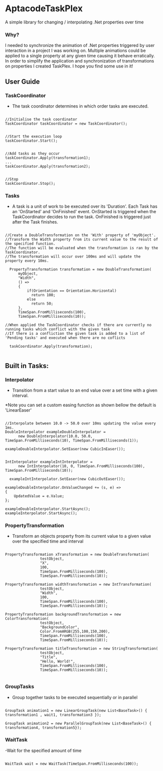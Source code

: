 # AptacodeTaskPlex
A simple library for changing / interpolating .Net properties over time

### Why?
I needed to synchronize the animation of .Net properties triggered by user interaction in a project I was working on. Multiple animations could be applied to a single property at any given time causing it behave erratically. 
In order to simplify the application and synchronization of transformations on properties I created TaskPlex.
I hope you find some use in it!

## User Guide

### TaskCoordinator

- The task coordinator determines in which order tasks are executed.

```

//Initialise the task coordinator
TaskCoordinator taskCoordinator = new TaskCoordinator();


//Start the execution loop
taskCoordinator.Start();


//Add tasks as they occur
taskCoordinator.Apply(transformation1);
...
taskCoordinator.Apply(transformation2);


//Stop
taskCoordinator.Stop();

```

### Tasks
- A task is a unit of work to be executed over its 'Duration'.
Each Task has an 'OnStarted' and 'OnFinished' event.
OnStarted is triggered when the TaskCoordinator decides to run the task.
OnFinished is triggered just after the Task finishes.

```

//Create a DoubleTransformation on the 'With' property of 'myObject'.
//Transform the Width property from its current value to the result of the specified function.
//The function will be evaluated when the transformation is ran by the TaskCoordinator.
//The transformation will occur over 100ms and will update the property every 10ms.

  PropertyTransformation transformation = new DoubleTransformation(
      myObject,
      "Width",
      () =>
      {
          if(Orientation == Orientation.Horizontal)
            return 100;
          else
            return 50;
      },
      TimeSpan.FromMilliseconds(100),
      TimeSpan.FromMilliseconds(10));

//When applied the TaskCoordinator checks if there are currently no running tasks which conflict with the given task
//If there is a confliction the given task is added to a list of 'Pending tasks' and executed when there are no coflicts

  taskCoordinator.Apply(transformation);
  
 ```

## Built in Tasks:

### Interpolator         
- Transition from a start value to an end value over a set time with a given interval.

*Note you can set a custom easing function as shown bellow the default is 'LinearEaser'

```

//Interpolate between 10.0 -> 50.0 over 10ms updating the value every 1ms.
DoubleInterpolator exampleDoubleInterpolator = 
      new DoubleInterpolator(10.0, 50.0, TimeSpan.FromMilliseconds(10), TimeSpan.FromMilliseconds(1));
      
exampleDoubleInterpolator.SetEaser(new CubicInEaser());


IntInterpolator exampleIntInterpolator = 
      new IntInterpolator(10, 0, TimeSpan.FromMilliseconds(100), TimeSpan.FromMilliseconds(10));   
      
  exampleIntInterpolator.SetEaser(new CubicOutEaser());

exampleDoubleInterpolator.OnValueChanged += (s, e) =>
{
    UpdatedValue = e.Value;
};

exampleDoubleInterpolator.StartAsync();
exampleInterpolator.StartAsync();

```

### PropertyTransformation
- Transform an objects property from its current value to a given value over the specified time and interval
```    

PropertyTransformation xTransformation = new DoubleTransformation(
                testObject,
                "X",
                100,
                TimeSpan.FromMilliseconds(100),
                TimeSpan.FromMilliseconds(10));
                                
PropertyTransformation widthTransformation = new IntTransformation(
                testObject,
                "Width",
                100,
                TimeSpan.FromMilliseconds(100),
                TimeSpan.FromMilliseconds(10));
                
PropertyTransformation backgroundTransformation = new ColorTransformation(
                testObject,
                "BackgroundColor",
                Color.FromARGB(255,100,150,200),
                TimeSpan.FromMilliseconds(100),
                TimeSpan.FromMilliseconds(10));
                
PropertyTransformation titleTransformation = new StringTransformation(
                testObject,
                "Title",
                "Hello, World!",
                TimeSpan.FromMilliseconds(100),
                TimeSpan.FromMilliseconds(10));
                
```

### GroupTasks
- Group together tasks to be executed sequentially or in parallel
```

GroupTask animation1 = new LinearGroupTask(new List<BaseTask>() { transformation1 , wait1, transformation3 });

GroupTask animation2 = new ParallelGroupTask(new List<BaseTask>() { transformation4, transformation5});

```

### WaitTask
-Wait for the specified amount of time
```

WaitTask wait = new WaitTask(TimeSpan.FromMilliseconds(100));

```
